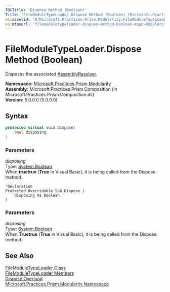 ```yaml
---
TOCTitle: 'Dispose Method (Boolean)'
Title: 'FileModuleTypeLoader.Dispose Method (Boolean) (Microsoft.Practices.Prism.Modularity)'
ms:assetid: 'M:Microsoft.Practices.Prism.Modularity.FileModuleTypeLoader.Dispose(System.Boolean)'
ms:mtpsurl: 'filemoduletypeloader-dispose-method-boolean-mspp-modularity.md'
---
```


# FileModuleTypeLoader.Dispose Method (Boolean)

Disposes the associated [AssemblyResolver](/patterns-practices/reference/assemblyresolver-class-mspp-modularity).

**Namespace:** [Microsoft.Practices.Prism.Modularity](/patterns-practices/reference/mspp-modularity-namespace)  
**Assembly:** Microsoft.Practices.Prism.Composition (in Microsoft.Practices.Prism.Composition.dll)  
**Version:** 5.0.0.0 (5.0.0.0)

## Syntax
```C#
protected virtual void Dispose(
	bool disposing
)
```

### Parameters

*disposing*  
Type: [System.Boolean](http://msdn.microsoft.com/en-us/library/a28wyd50)  
When **truetrue** (**True** in Visual Basic), it is being called from the Dispose method.


```VB
'Declaration
Protected Overridable Sub Dispose ( 
	disposing As Boolean
)
```

### Parameters

*disposing*  
Type: [System.Boolean](http://msdn.microsoft.com/en-us/library/a28wyd50)  
When **Truetrue** (**True** in Visual Basic), it is being called from the Dispose method.

## See Also

[FileModuleTypeLoader Class](/patterns-practices/reference/filemoduletypeloader-class-mspp-modularity)  
[FileModuleTypeLoader Members](/patterns-practices/reference/filemoduletypeloader-members-mspp-modularity)  
[Dispose Overload](/patterns-practices/reference/filemoduletypeloader-dispose-method-mspp-modularity)  
[Microsoft.Practices.Prism.Modularity Namespace](/patterns-practices/reference/mspp-modularity-namespace)  

